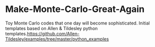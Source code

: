 # Make-Monte-Carlo-Great-Again
Toy Monte Carlo codes that one day will become sophisticated. Initial templates based on Allen & Tildesley python templates.https://github.com/Allen-Tildesley/examples/tree/master/python_examples
